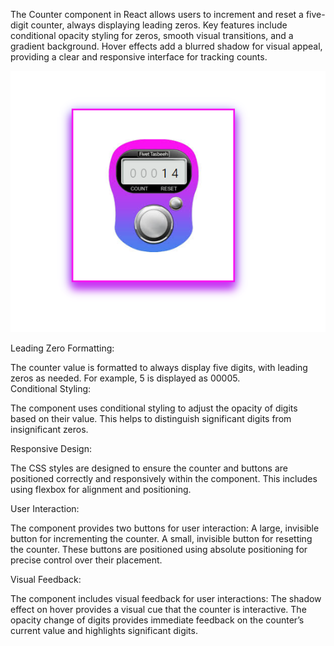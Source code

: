 The Counter component in React allows users to increment and reset a five-digit counter, always displaying leading zeros. Key features include conditional opacity styling for zeros, smooth visual transitions, and a gradient background. Hover effects add a blurred shadow for visual appeal, providing a clear and responsive interface for tracking counts.

<a>
  <img src="src/Counter-app.png" alt="Example Image">
</a>


Leading Zero Formatting:

The counter value is formatted to always display five digits, with leading zeros as needed. For example, 5 is displayed as 00005.
<br/>
Conditional Styling:

The component uses conditional styling to adjust the opacity of digits based on their value. This helps to distinguish significant digits from insignificant zeros.
<br/>

Responsive Design:

The CSS styles are designed to ensure the counter and buttons are positioned correctly and responsively within the component. This includes using flexbox for alignment and positioning.
<br/>

User Interaction:

The component provides two buttons for user interaction:
A large, invisible button for incrementing the counter.
A small, invisible button for resetting the counter.
These buttons are positioned using absolute positioning for precise control over their placement.
<br/>

Visual Feedback:

The component includes visual feedback for user interactions:
The shadow effect on hover provides a visual cue that the counter is interactive.
The opacity change of digits provides immediate feedback on the counter’s current value and highlights significant digits.